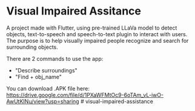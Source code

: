 # Visual Impaired Assitance

A project made with Flutter, using pre-trained LLaVa model to detect objects, text-to-speech and speech-to-text plugin to interact with users. The purpose is to help visually impaired people recognize and search for surrounding objects. 

There are 2 commands to use the app:
  - "Describe surroundings"
  - "Find + obj_name"

You can download .APK file here: https://drive.google.com/file/d/1PXaWFMtOc9-6oTAm_vL-iwO-AwUtKINu/view?usp=sharing
#   v i s u a l - i m p a i r e d - a s s i s t a n c e 
 
 
